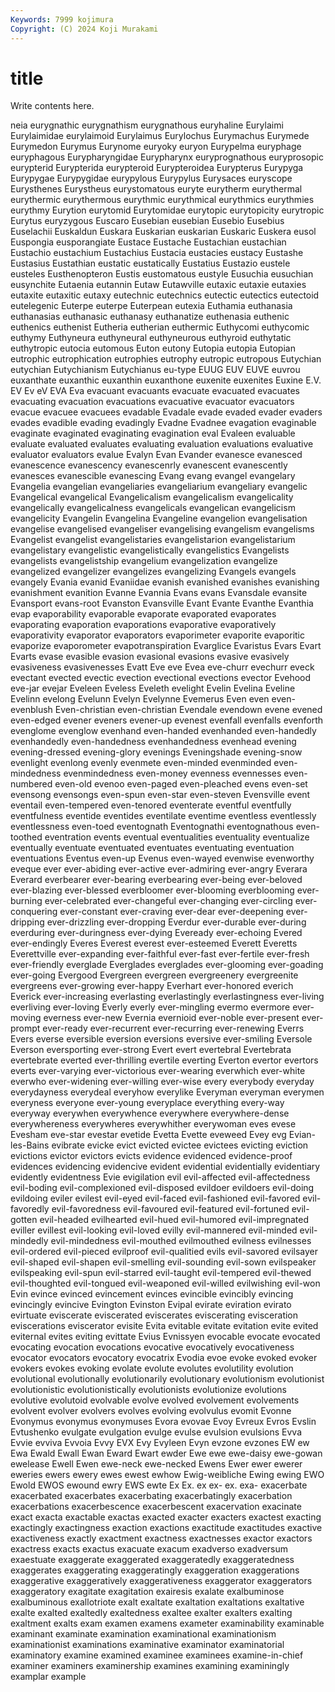 ```yaml
---
Keywords: 7999 kojimura
Copyright: (C) 2024 Koji Murakami
---
```


# title

Write contents here.



neia eurygnathic eurygnathism eurygnathous euryhaline Eurylaimi Eurylaimidae eurylaimoid
Eurylaimus Eurylochus Eurymachus Eurymede Eurymedon Eurymus Eurynome euryoky euryon Eurypelma
euryphage euryphagous Eurypharyngidae Eurypharynx euryprognathous euryprosopic eurypterid Eurypterida eurypteroid Eurypteroidea
Eurypterus Eurypyga Eurypygae Eurypygidae eurypylous Eurypylus Eurysaces euryscope Eurysthenes Eurystheus
eurystomatous euryte eurytherm eurythermal eurythermic eurythermous eurythmic eurythmical eurythmics eurythmies
eurythmy Eurytion eurytomid Eurytomidae eurytopic eurytopicity eurytropic Eurytus euryzygous Euscaro
Eusebian eusebian Eusebio Eusebius Euselachii Euskaldun Euskara Euskarian euskarian Euskaric
Euskera eusol Euspongia eusporangiate Eustace Eustache Eustachian eustachian Eustachio eustachium
Eustachius Eustacia eustacies eustacy Eustashe Eustasius Eustathian eustatic eustatically Eustatius
Eustazio eustele eusteles Eusthenopteron Eustis eustomatous eustyle Eusuchia eusuchian eusynchite
Eutaenia eutannin Eutaw Eutawville eutaxic eutaxie eutaxies eutaxite eutaxitic eutaxy
eutechnic eutechnics eutectic eutectics eutectoid eutelegenic Euterpe euterpe Euterpean eutexia
Euthamia euthanasia euthanasias euthanasic euthanasy euthanatize euthenasia euthenic euthenics euthenist
Eutheria eutherian euthermic Euthycomi euthycomic euthymy Euthyneura euthyneural euthyneurous euthyroid
euthytatic euthytropic eutocia eutomous Euton eutony Eutopia eutopia Eutopian eutrophic
eutrophication eutrophies eutrophy eutropic eutropous Eutychian eutychian Eutychianism Eutychianus eu-type
EUUG EUV EUVE euvrou euxanthate euxanthic euxanthin euxanthone euxenite euxenites
Euxine E.V. EV Ev eV EVA Eva evacuant evacuants evacuate
evacuated evacuates evacuating evacuation evacuations evacuative evacuator evacuators evacue evacuee
evacuees evadable Evadale evade evaded evader evaders evades evadible evading
evadingly Evadne Evadnee evagation evaginable evaginate evaginated evaginating evagination eval
Evaleen evaluable evaluate evaluated evaluates evaluating evaluation evaluations evaluative evaluator
evaluators evalue Evalyn Evan Evander evanesce evanesced evanescence evanescency evanescenrly
evanescent evanescently evanesces evanescible evanescing Evang evang evangel evangelary Evangelia
evangelian evangeliaries evangeliarium evangeliary evangelic Evangelical evangelical Evangelicalism evangelicalism evangelicality
evangelically evangelicalness evangelicals evangelican evangelicism evangelicity Evangelin Evangelina Evangeline evangelion
evangelisation evangelise evangelised evangeliser evangelising evangelism evangelisms Evangelist evangelist evangelistaries
evangelistarion evangelistarium evangelistary evangelistic evangelistically evangelistics Evangelists evangelists evangelistship evangelium
evangelization evangelize evangelized evangelizer evangelizes evangelizing Evangels evangels evangely Evania
evanid Evaniidae evanish evanished evanishes evanishing evanishment evanition Evanne Evannia
Evans evans Evansdale evansite Evansport evans-root Evanston Evansville Evant Evante
Evanthe Evanthia evap evaporability evaporable evaporate evaporated evaporates evaporating evaporation
evaporations evaporative evaporatively evaporativity evaporator evaporators evaporimeter evaporite evaporitic evaporize
evaporometer evapotranspiration Evarglice Evaristus Evars Evart Evarts evase evasible evasion
evasional evasions evasive evasively evasiveness evasivenesses Evatt Eve eve Evea
eve-churr evechurr eveck evectant evected evectic evection evectional evections evector
Evehood eve-jar evejar Eveleen Eveless Eveleth evelight Evelin Evelina Eveline
Evelinn evelong Evelunn Evelyn Evelynne Evemerus Even even even- evenblush
Even-christian even-christian Evendale evendown evene evened even-edged evener eveners evener-up
evenest evenfall evenfalls evenforth evenglome evenglow evenhand even-handed evenhanded even-handedly
evenhandedly even-handedness evenhandedness evenhead evening evening-dressed evening-glory evenings Eveningshade evening-snow
evenlight evenlong evenly evenmete even-minded evenminded even-mindedness evenmindedness even-money evenness
evennesses even-numbered even-old evenoo even-paged even-pleached evens even-set evensong evensongs
even-spun even-star even-steven Evensville event eventail even-tempered even-tenored eventerate eventful
eventfully eventfulness eventide eventides eventilate eventime eventless eventlessly eventlessness even-toed
eventognath Eventognathi eventognathous even-toothed eventration events eventual eventualities eventuality eventualize
eventually eventuate eventuated eventuates eventuating eventuation eventuations Eventus even-up Evenus
even-wayed evenwise evenworthy eveque ever ever-abiding ever-active ever-admiring ever-angry Everara
Everard everbearer ever-bearing everbearing ever-being ever-beloved ever-blazing ever-blessed everbloomer ever-blooming
everblooming ever-burning ever-celebrated ever-changeful ever-changing ever-circling ever-conquering ever-constant ever-craving ever-dear
ever-deepening ever-dripping ever-drizzling ever-dropping Everdur ever-durable ever-during everduring ever-duringness ever-dying
Eveready ever-echoing Evered ever-endingly Everes Everest everest ever-esteemed Everett Everetts
Everettville ever-expanding ever-faithful ever-fast ever-fertile ever-fresh ever-friendly everglade Everglades everglades
ever-glooming ever-goading ever-going Evergood Evergreen evergreen evergreenery evergreenite evergreens ever-growing
ever-happy Everhart ever-honored everich Everick ever-increasing everlasting everlastingly everlastingness ever-living
everliving ever-loving Everly everly ever-mingling evermo evermore ever-moving everness ever-new
Evernia evernioid ever-noble ever-present ever-prompt ever-ready ever-recurrent ever-recurring ever-renewing Everrs
Evers everse eversible eversion eversions eversive ever-smiling Eversole Everson eversporting
ever-strong Evert evert evertebral Evertebrata evertebrate everted ever-thrilling evertile everting
Everton evertor evertors everts ever-varying ever-victorious ever-wearing everwhich ever-white everwho
ever-widening ever-willing ever-wise every everybody everyday everydayness everydeal everyhow everylike
Everyman everyman everymen everyness everyone ever-young everyplace everything every-way everyway
everywhen everywhence everywhere everywhere-dense everywhereness everywheres everywhither everywoman eves evese
Evesham eve-star evestar evetide Evetta Evette eveweed Evey evg Evian-les-Bains
evibrate evicke evict evicted evictee evictees evicting eviction evictions evictor
evictors evicts evidence evidenced evidence-proof evidences evidencing evidencive evident evidential
evidentially evidentiary evidently evidentness Evie evigilation evil evil-affected evil-affectedness evil-boding
evil-complexioned evil-disposed evildoer evildoers evil-doing evildoing eviler evilest evil-eyed evil-faced
evil-fashioned evil-favored evil-favoredly evil-favoredness evil-favoured evil-featured evil-fortuned evil-gotten evil-headed evilhearted
evil-hued evil-humored evil-impregnated eviller evillest evil-looking evil-loved evilly evil-mannered evil-minded
evil-mindedly evil-mindedness evil-mouthed evilmouthed evilness evilnesses evil-ordered evil-pieced evilproof evil-qualitied
evils evil-savored evilsayer evil-shaped evil-shapen evil-smelling evil-sounding evil-sown evilspeaker evilspeaking
evil-spun evil-starred evil-taught evil-tempered evil-thewed evil-thoughted evil-tongued evil-weaponed evil-willed evilwishing
evil-won Evin evince evinced evincement evinces evincible evincibly evincing evincingly
evincive Evington Evinston Evipal evirate eviration evirato evirtuate eviscerate eviscerated
eviscerates eviscerating evisceration eviscerations eviscerator evisite Evita evitable evitate evitation
evite evited eviternal evites eviting evittate Evius Evnissyen evocable evocate
evocated evocating evocation evocations evocative evocatively evocativeness evocator evocators evocatory
evocatrix Evodia evoe evoke evoked evoker evokers evokes evoking evolate
evolute evolutes evolutility evolution evolutional evolutionally evolutionarily evolutionary evolutionism evolutionist
evolutionistic evolutionistically evolutionists evolutionize evolutions evolutive evolutoid evolvable evolve evolved
evolvement evolvements evolvent evolver evolvers evolves evolving evolvulus evomit Evonne
Evonymus evonymus evonymuses Evora evovae Evoy Evreux Evros Evslin Evtushenko
evulgate evulgation evulge evulse evulsion evulsions Evva Evvie evviva Evvoia
Evvy EVX Evy Evyleen Evyn evzone evzones EW ew Ewa
Ewald Ewall Ewan Eward Ewart ewder Ewe ewe ewe-daisy ewe-gowan
ewelease Ewell Ewen ewe-neck ewe-necked Ewens Ewer ewer ewerer eweries
ewers ewery ewes ewest ewhow Ewig-weibliche Ewing ewing EWO Ewold
EWOS ewound ewry EWS ewte Ex Ex. ex ex- ex.
exa- exacerbate exacerbated exacerbates exacerbating exacerbatingly exacerbation exacerbations exacerbescence exacerbescent
exacervation exacinate exact exacta exactable exactas exacted exacter exacters exactest
exacting exactingly exactingness exaction exactions exactitude exactitudes exactive exactiveness exactly
exactment exactness exactnesses exactor exactors exactress exacts exactus exacuate exacum
exadverso exadversum exaestuate exaggerate exaggerated exaggeratedly exaggeratedness exaggerates exaggerating exaggeratingly
exaggeration exaggerations exaggerative exaggeratively exaggerativeness exaggerator exaggerators exaggeratory exagitate exagitation
exairesis exalate exalbuminose exalbuminous exallotriote exalt exaltate exaltation exaltations exaltative
exalte exalted exaltedly exaltedness exaltee exalter exalters exalting exaltment exalts
exam examen examens exameter examinability examinable examinant examinate examination examinational
examinationism examinationist examinations examinative examinator examinatorial examinatory examine examined examinee
examinees examine-in-chief examiner examiners examinership examines examining examiningly examplar example
